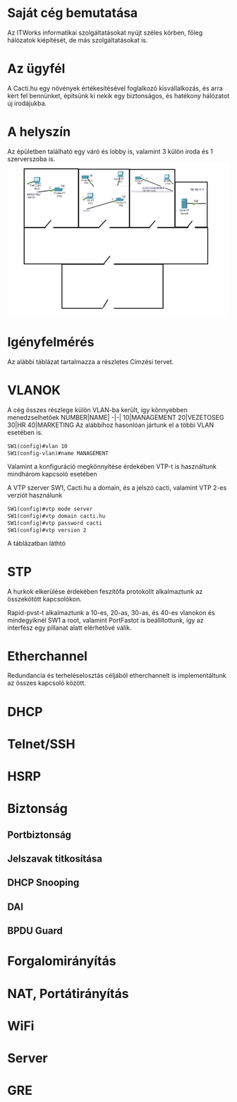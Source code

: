 # Saját cég bemutatása
Az ITWorks informatikai szolgáltatásokat nyújt széles körben, főleg hálózatok kiépítését, de más szolgáltatásokat is.
# Az ügyfél
A Cacti.hu egy növények értékesítésével foglalkozó kisvállalkozás, és arra kért fel bennünket, építsünk ki nekik egy biztonságos, és hatékony hálózatot új irodájukba.
# A helyszín
Az épületben található egy váró és lobby is, valamint 3 külön iroda és 1 szerverszoba is.
![Az iroda alaprajza](KomarL_Iroda.PNG)
# Igényfelmérés
Az alábbi táblázat tartalmazza a részletes Címzési tervet.

# VLANOK
A cég összes részlege külön VLAN-ba került, így könnyebben menedzselhetőek
NUMBER|NAME|
-|-|
10|MANAGEMENT
20|VEZETOSEG
30|HR
40|MARKETING
Az alábbihoz hasonlóan jártunk el a többi VLAN esetében is.
```
SW1(config)#vlan 10
SW1(config-vlan)#name MANAGEMENT
```
Valamint a konfiguráció megkönnyítése érdekében VTP-t is használtunk mindhárom kapcsoló esetében

A VTP szerver SW1, Cacti.hu a domain, és a jelszó cacti, valamint VTP 2-es verziót használunk
```
SW1(config)#vtp mode server
SW1(config)#vtp domain cacti.hu
SW1(config)#vtp password cacti
SW1(config)#vtp version 2
```
A táblázatban láthtó
# STP
A hurkok elkerülése érdekében feszítőfa protokollt alkalmaztunk az összekötött kapcsolókon.

Rapid-pvst-t alkalmaztunk a 10-es, 20-as, 30-as, és 40-es vlanokon és mindegyiknél SW1 a root, valamint PortFastot is beállítottunk, így az interfész egy pillanat alatt elérhetővé válik.
# Etherchannel
Redundancia és terheléselosztás céljából etherchannelt is implementáltunk az összes kapcsoló között.
# DHCP

# Telnet/SSH

# HSRP

# Biztonság
## Portbiztonság

## Jelszavak titkosítása

## DHCP Snooping

## DAI

## BPDU Guard

# Forgalomirányítás

# NAT, Portátirányítás

# WiFi

# Server

# GRE
